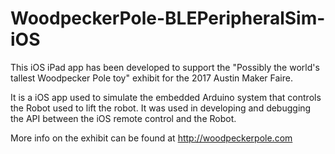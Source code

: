 # WoodpeckerPole-BLEPeripheralSim-iOS

This iOS iPad app has been developed to support the "Possibly the world's tallest Woodpecker Pole toy" exhibit for the 2017 Austin Maker Faire.

It is a iOS app used to simulate the embedded Arduino system that controls the Robot used to lift the robot.  It was used in developing and debugging the API between the iOS remote control and the Robot.

More info on the exhibit can be found at http://woodpeckerpole.com

